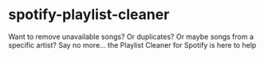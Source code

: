 # spotify-playlist-cleaner
Want to remove unavailable songs? Or duplicates? Or maybe songs from a specific artist? Say no more... the Playlist Cleaner for Spotify is here to help
